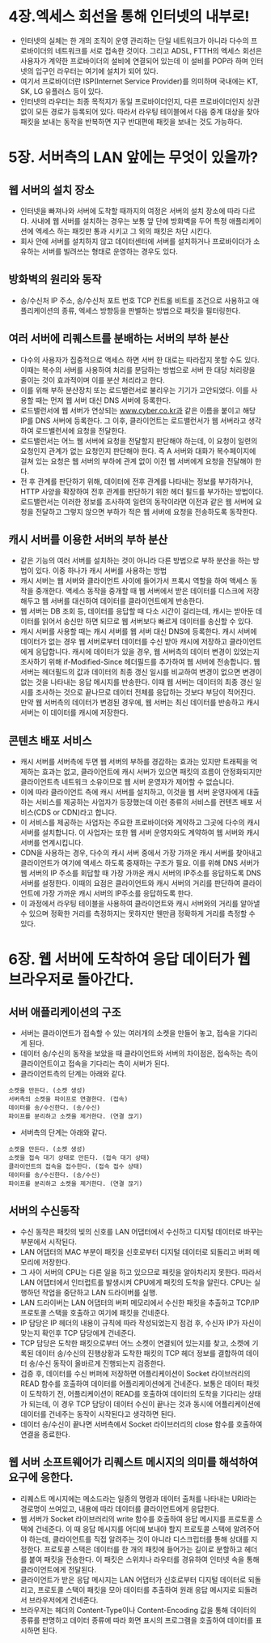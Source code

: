# 4장.엑세스 회선을 통해 인터넷의 내부로!
+ 인터넷의 실체는 한 개의 조직이 운영 관리하는 단일 네트워크가 아니라 다수의 프로바이더의 네트워크를 서로 접속한 것이다.
그리고 ADSL, FTTH의 엑세스 회선은 사용자가 계약한 프로바이더의 설비에 연결되어 있는데 이 설비를 POP라 하며
인터넷의 입구인 라우터는 여기에 설치가 되어 있다.
+ 여기서 프로바이더란 ISP(Internet Service Provider)를 의미하며 국내에는 KT, SK, LG 유플러스 등이 있다.
+ 인터넷의 라우터는 최종 목적지가 동일 프로바이더인지, 다른 프로바이더인지 상관없이 모든 경로가 등록되어 있다. 따라서
라우팅 테이블에서 다음 중계 대상을 찾아 패킷을 보내는 동작을 반복하면 지구 반대편에 패킷을 보내는 것도 가능하다.

# 5장. 서버측의 LAN 앞에는 무엇이 있을까?
## 웹 서버의 설치 장소
+ 인터넷을 빠져나와 서버에 도착할 때까지의 여정은 서버의 설치 장소에 따라 다르다. 사내에 웹 서버를 설치하는 경우는
보통 앞 단에 방화벽을 두어 특정 애플리케이션에 엑세스 하는 패킷만 통과 시키고 그 외의 패킷은 차단 시킨다.
+ 회사 안에 서버를 설치하지 않고 데이터센터에 서버를 설치하거나 프로바이더가 소유하는 서버를 빌려쓰는 형태로 운영하는 경우도 있다.

## 방화벽의 원리와 동작
+ 송/수신처 IP 주소, 송/수신처 포트 번호 TCP 컨트롤 비트를 조건으로 사용하고 애플리케이션의 종류, 엑세스 방향등을 
판별하는 방법으로 패킷을 필터링한다.

## 여러 서버에 리퀘스트를 분배하는 서버의 부하 분산
+ 다수의 사용자가 집중적으로 액세스 하면 서버 한 대로는 따라잡지 못할 수도 있다. 이때는 복수의 서버를 사용하여 처리를 분담하는
방법으로 서버 한 대당 처리량을 줄이는 것이 효과적이며 이를 분산 처리라고 한다.
+ 이를 위해 부하 분산장치 또는 로드밸런서로 불리우는 기기가 고안되었다. 이를 사용할 때는 먼저 웹 서버 대신 DNS 서버에 등록한다.
+ 로드밸런서에 웹 서버가 연상되는 www.cyber.co.kr과 같은 이름을 붙이고 해당 IP를 DNS 서버에 등록한다. 그 이후, 
클라이언트는 로드밸런서가 웹 서버라고 생각하여 로드밸런서에 요청을 전달한다.
+ 로드밸런서는 어느 웹 서버에 요청을 전달할지 판단해야 하는데, 이 요청이 일련의 요청인지 관계가 없는 요청인지 판단해야 한다.
즉 A 서버와 대화가 복수페이지에 걸쳐 있는 요청은 웹 서버의 부하에 관계 없이 이전 웹 서버에게 요청을 전달해야 한다.
+ 전 후 관계를 판단하기 위해, 데이터에 전후 관계를 나타내는 정보를 부가하거나, HTTP 사양을 확장하여 전후 관계를 판단하기 위한
헤더 필드를 부가하는 방법이다. 로드밸런서는 이러한 정보를 조사하여 일련의 동작이라면 이전과 같은 웹 서버에 요청을 전달하고 
그렇지 않으면 부하가 적은 웹 서버에 요청을 전송하도록 동작한다.

## 캐시 서버를 이용한 서버의 부하 분산
+ 같은 기능의 여러 서버를 설치하는 것이 아니라 다른 방법으로 부하 분산을 하는 방법이 있다. 이중 하나가 캐시 서버를 사용하는 방법
+ 캐시 서버는 웹 서버와 클라이언트 사이에 들어가서 프록시 역할을 하여 액세스 동작을 중개한다. 액세스 동작을 중개할 때 웹 서버에서
받은 데이터를 디스크에 저장해두고 웹 서버를 대신하여 데이터를 클라이언트에게 반송한다.
+ 웹 서버는 DB 조회 등, 데이터를 응답할 때 다소 시간이 걸리는데, 캐시는 받아둔 데이터를 읽어서 송신만 하면 되므로 웹 서버보다
빠르게 데이터를 송신할 수 있다.
+ 캐시 서버를 사용할 때는 캐시 서버를 웹 서버 대신 DNS에 등록한다. 캐시 서버에 데이터가 없는 경우 웹 서버로부터 데이터를 수신
받아 캐시에 저장하고 클라이언트에게 응답합니다. 캐시에 데이터가 있을 경우, 웹 서버측의 데이터 변경이 있었는지 조사하기 위해
if-Modified-Since 헤더필드를 추가하여 웹 서버에 전송합니다. 웹 서버는 헤더필드의 값과 데이터의 최종 갱신 일시를 비교하여
변경이 없으면 변경이 없는 것을 나타내는 응답 메시지를 반송한다. 이때 웹 서버는 데이터의 최종 갱신 일시를 조사하는 것으로 끝나므로
데이터 전체를 응답하는 것보다 부담이 적어진다. 만약 웹 서버측의 데이터가 변경된 경우에, 웹 서버는 최신 데이터를 반송하고
캐시 서버는 이 데이터를 캐시에 저장한다.

## 콘텐츠 배포 서비스
+ 캐시 서버를 서버측에 두면 웹 서버의 부하를 경감하는 효과는 있지만 트래픽을 억제하는 효과는 없고,
클라이언트에 캐시 서버가 있으면 패킷의 흐름이 안정화되지만 클라이언트측 네트워크 소유이므로 웹 서버 운영자가 제어할 수 없습니다.
+ 이에 따라 클라이언트 측에 캐시 서버를 설치하고, 이것을 웹 서버 운영자에게 대출하는 서비스를 제공하는 사업자가 등장했는데 이런 종류의
서비스를 컨텐츠 배포 서비스(CDS or CDN)라고 합니다. 
+ 이 서비스를 제공하는 사업자는 주요한 프로바이더와 계약하고 그곳에 다수의 캐시 서버를 설치합니다. 이 사업자는 또한 웹 서버 운영자와도
계약하여 웹 서버와 캐시 서버를 연계시킵니다.
+ CDN을 사용하는 경우, 다수의 캐시 서버 중에서 가장 가까운 캐시 서버를 찾아내고 클라이언트가 여기에 액세스 하도록
중재하는 구조가 필요. 이를 위해 DNS 서버가 웹 서버의 IP 주소를 회답할 때 가장 가까운 캐시 서버의 IP주소를 응답하도록 DNS
서버를 설정한다. 이때의 요점은 클라이언트와 캐시 서버의 거리를 판단하여 클라이언트에 가장 가까운 캐시 서버의 IP주소를 응답하도록 한다.
+ 이 과정에서 라우팅 테이블을 사용하여 클라이언트와 캐시 서버와의 거리를 알아낼 수 있으며 정확한 거리를 측정하지는 못하지만
웬만큼 정확하게 거리를 측정할 수 있다.

# 6장. 웹 서버에 도착하여 응답 데이터가 웹 브라우저로 돌아간다.
## 서버 애플리케이션의 구조
+ 서버는 클라이언트가 접속할 수 있는 여러개의 소켓을 만들어 놓고, 접속을 기다리게 된다.
+ 데이터 송/수신의 동작을 보았을 때 클라이언트와 서버의 차이점은, 접속하는 측이 클라이언트이고 접속을 기다리는 측이 서버가 된다.
+ 클라이언트측의 단계는 아래와 같다.
```text
소켓을 만든다. (소켓 생성)
서버측의 소켓을 파이프로 연결한다. (접속)
데이터를 송/수신한다. (송/수신)
파이프를 분리하고 소켓을 제거한다. (연결 끊기)
```
+ 서버측의 단계는 아래와 같다.
```text
소켓을 만든다. (소켓 생성)
소켓을 접속 대기 상태로 만든다. (접속 대기 상태)
클라이언트의 접속을 접수한다. (접속 접수 상태)
데이터를 송/수신한다. (송/수신)
파이프를 분리하고 소켓을 제거한다. (연결 끊기)
```

## 서버의 수신동작
+ 수신 동작은 패킷의 빛의 신호를 LAN 어댑터에서 수신하고 디지털 데이터로 바꾸는 부분에서 시작된다.
+ LAN 어댑터의 MAC 부분이 패킷을 신호로부터 디지털 데이터로 되돌리고 버퍼 메모리에 저장한다.
+ 그 사이 서버의 CPU는 다른 일을 하고 있으므로 패킷을 알아차리지 못한다. 따라서 LAN 어댑터에서
인터럽트를 발생시켜 CPU에게 패킷의 도착을 알린다. CPU는 실행하던 작업을 중단하고 LAN 드라이버를 실행.
+ LAN 드라이버는 LAN 어댑터의 버퍼 메모리에서 수신한 패킷을 추출하고 TCP/IP 프로토콜 스택을
호출하고 여기에 패킷을 건네준다.
+ IP 담당은 IP 헤더의 내용이 규칙에 따라 작성되었는지 점검 후, 수신자 IP가 자신이 맞는지 확인후
TCP 담당에게 건네준다.
+ TCP 담당은 도착한 패킷으로부터 어느 소켓이 연결되어 있는지를 찾고, 소켓에 기록된 데이터 송/수신의
진행상황과 도착한 패킷의 TCP 헤더 정보를 결합하여 데이터 송/수신 동작이 올바르게 진행되는지 검증한다.
+ 검증 후, 데이터를 수신 버퍼에 저장하면 어플리케이션이 Socket 라이브러리의 READ 함수를 호출하여
데이터를 어플리케이션에게 건네준다. 보통은 데이터 패킷이 도착하기 전, 어플리케이션이 READ를 호출하여
데이터의 도착을 기다리는 상태가 되는데, 이 경우 TCP 담당이 데이터 수신이 끝나는 것과 동시에 어플리케이션에
데이터를 건네주는 동작이 시작된다고 생각하면 된다.
+ 데이터 송/수신이 끝나면 서버측에서 Socket 라이브러리의 close 함수를 호출하여 연결을 종료한다.

## 웹 서버 소프트웨어가 리퀘스트 메시지의 의미를 해석하여 요구에 응한다.
+ 리퀘스트 메시지에는 메소드라는 일종의 명령과 데이터 출처를 나타내는 URI라는 경로명이 쓰여있고, 내용에 
따라 데이터를 클라이언트에게 응답한다.
+ 웹 서버가 Socket 라이브러리의 write 함수를 호출하여 응답 메시지를 프로토콜 스택에 건네준다. 
이 때 응답 메시지를 어디에 보내야 할지 프로토콜 스택에 알려주어야 하는데, 클라이언트를 직접 알려주는 것이
아니라 디스크립터를 통해 상대를 지정한다. 프로토콜 스택은 데이터를 한 개의 패킷에 들어가는 길이로 분할하고
헤더를 붙여 패킷을 전송한다. 이 패킷은 스위치나 라우터를 경유하여 인터넷 속을 통해 클라이언트에게 전달된다.
+ 클라이언트가 받은 응답 메시지는 LAN 어댑터가 신호로부터 디지털 데이터로 되돌리고, 프로토콜 스택이 
패킷을 모아 데이터를 추출하여 원래 응답 메시지로 되돌려서 브라우저에게 건네준다.
+ 브라우저는 헤더의 Content-Type이나 Content-Encoding 값을 통해 데이터의 종류를 판명하고
데이터 종류에 따라 화면 표시의 프로그램을 호출하여 데이터를 표시하면 된다.
















